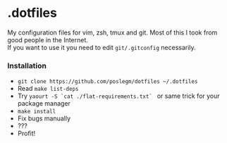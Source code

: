 # .dotfiles
My configuration files for vim, zsh, tmux and git. Most of this I took from good people in the Internet.  
If you want to use it you need to edit `git/.gitconfig` necessarily.

### Installation
* `git clone https://github.com/poslegm/dotfiles ~/.dotfiles`
* Read `make list-deps`
* Try ```yaourt -S `cat ./flat-requirements.txt` ``` or same trick for your package manager
* `make install`
* Fix bugs manually
* ???
* Profit!
